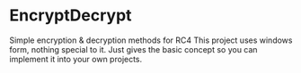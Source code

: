 # EncryptDecrypt
Simple encryption &amp; decryption methods for RC4
This project uses windows form, nothing special to it. Just gives the basic concept so you can implement it into your own projects.
